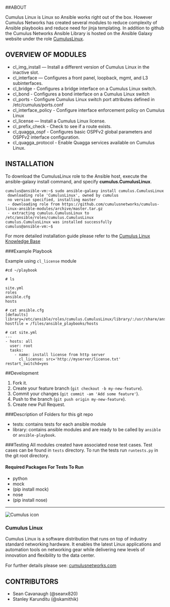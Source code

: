 
##ABOUT

Cumulus Linux is Linux so Ansible works right out of the box.  However Cumulus Networks has created several modules to reduce complexity of Ansible playbooks and reduce need for jinja templating.  In addition to github the Cumulus Networks Ansible Library is hosted on the Ansible Galaxy website under the role [CumulusLinux](https://galaxy.ansible.com/list#/roles/1875).


## OVERVIEW OF MODULES
- cl_img_install — Install a different version of Cumulus Linux in the inactive slot.
- cl_interface — Configures a front panel, loopback, mgmt, and L3 subinterfaces.
- cl_bridge - Configures a bridge interface on a Cumulus Linux switch.
- cl_bond - Configures a bond interface on a Cumulus Linux switch
- cl_ports - Configure Cumulus Linux switch port attributes defined in
  /etc/cumulus/ports.conf
- cl_interface_policy -  Configure interface enforcement policy on Cumulus Linux
- cl_license — Install a Cumulus Linux license.
- cl_prefix_check - Check to see if a route exists.
- cl_quagga_ospf - Configures basic OSPFv2 global parameters and OSPFv2 interface configuration.
- cl_quagga_protocol - Enable Quagga services available on Cumulus Linux.

## INSTALLATION
To download the CumulusLinux role to the Ansible host, execute the ansible-galaxy install command, and specify **cumulus.CumulusLinux**.


```
cumulus@ansible-vm:~$ sudo ansible-galaxy install cumulus.CumulusLinux
 downloading role 'CumulusLinux', owned by cumulus
 no version specified, installing master
 - downloading role from https://github.com/cumulusnetworks/cumulus-linux-ansible-modules/archive/master.tar.gz
 - extracting cumulus.CumulusLinux to /etc/ansible/roles/cumulus.CumulusLinux
cumulus.CumulusLinux was installed successfully
cumulus@ansible-vm:~$
```

For more detailed installation guide please refer to the [Cumulus Linux Knowledge Base](https://support.cumulusnetworks.com/hc/en-us/articles/204255593)

###Example Playbook

Example using ``cl_license`` module
```
#cd ~/playbook

# ls

site.yml
roles
ansible.cfg
hosts

# cat ansible.cfg
[defaults]
library=/etc/ansible/roles/cumulus.CumulusLinux/library/:/usr/share/ansible
hostfile = /files/ansible_playbooks/hosts

# cat site.yml
---
- hosts: all
  user: root
  tasks:
    - name: install license from http server
      cl_license: src='http://myserver/license.txt' restart_switchd=yes

```

##Development

1. Fork it.
2. Create your feature branch (`git checkout -b my-new-feature`).
3. Commit your changes (`git commit -am 'Add some feature'`).
4. Push to the branch (`git push origin my-new-feature`).
5. Create new Pull Request.


###Description of Folders for this git repo

* tests: contains tests for each ansible module
* library: contains ansible modules and are ready to be called by ``ansible`` or ``ansible-playbook``.

###Testing
All modules created have associated nose test cases. Test cases can be found
in ``tests`` directory.
To run the tests run ``runtests.py`` in the git root directory.

#### Required Packages For Tests To Run

* python
* mock
 * (pip install mock)
* nose
 * (pip install nose)




---

![Cumulus icon](http://cumulusnetworks.com/static/cumulus/img/logo_2014.png)

### Cumulus Linux

Cumulus Linux is a software distribution that runs on top of industry standard
networking hardware. It enables the latest Linux applications and automation
tools on networking gear while delivering new levels of innovation and
ﬂexibility to the data center.

For further details please see: [cumulusnetworks.com](http://www.cumulusnetworks.com)

## CONTRIBUTORS

- Sean Cavanaugh (@seanx820)
- Stanley Karunditu (@skamithik)
